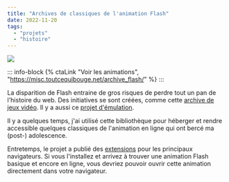 ```yaml
---
title: "Archives de classiques de l'animation Flash"
date: 2022-11-20
tags:
  - "projets"
  - "histoire"
---
```


![](/assets/images/dave_donut.png "")

::: info-block
{% ctaLink "Voir les animations", "https://misc.toutcequibouge.net/archive_flash/"  %}
:::

La disparition de Flash entraine de gros risques de perdre tout un pan de l'histoire du web. Des initiatives se sont créées, comme cette [archive de jeux vidéo](http://www.flashgamearchive.com/). Il y a aussi ce [projet d'émulation](https://ruffle.rs/).

Il y a quelques temps, j'ai utilisé cette bibliothèque pour héberger et rendre accessible quelques classiques de l'animation en ligne qui ont bercé ma (post-) adolescence.

Entretemps, le projet a publié des [extensions](https://addons.mozilla.org/fr/firefox/addon/ruffle_rs/) pour les principaux navigateurs. Si vous l'installez et arrivez à trouver une animation Flash basique et encore en ligne, vous devriez pouvoir ouvrir cette animation directement dans votre navigateur.